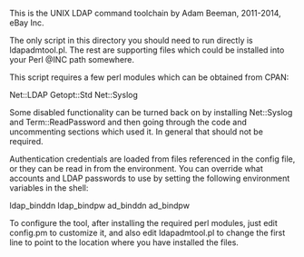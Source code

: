This is the UNIX LDAP command toolchain by Adam Beeman, 2011-2014, eBay Inc.

The only script in this directory you should need to run directly is
ldapadmtool.pl. The rest are supporting files which could be installed
into your Perl @INC path somewhere.

This script requires a few perl modules which can be obtained from CPAN:

Net::LDAP
Getopt::Std
Net::Syslog

Some disabled functionality can be turned back on by installing
Net::Syslog and Term::ReadPassword and then going through the code
and uncommenting sections which used it. In general that should not
be required.

Authentication credentials are loaded from files referenced in the config
file, or they can be read in from the environment. You can override what accounts
and LDAP passwords to use by setting the following environment variables
in the shell:

ldap_binddn
ldap_bindpw
ad_binddn
ad_bindpw

To configure the tool, after installing the required perl modules,
just edit config.pm to customize it, and also edit ldapadmtool.pl
to change the first line to point to the location where you have installed
the files.


